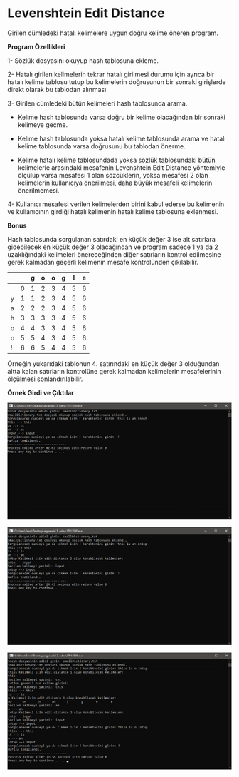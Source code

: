 # Levenshtein Edit Distance
 Girilen cümledeki hatalı kelimelere uygun doğru kelime öneren program.

**Program Özellikleri**

1- Sözlük dosyasını okuyup hash tablosuna ekleme.

2- Hatalı girilen kelimelerin tekrar hatalı girilmesi durumu için ayrıca bir hatalı kelime tablosu tutup bu kelimelerin doğrusunun bir sonraki girişlerde direkt olarak bu tablodan alınması.

3- Girilen cümledeki bütün kelimeleri hash tablosunda arama.

 - Kelime hash tablosunda varsa doğru bir kelime olacağından bir sonraki kelimeye geçme.
 
 - Kelime hash tablosunda yoksa hatalı kelime tablosunda arama ve hatalı kelime tablosunda varsa doğrusunu bu tablodan önerme.
 
 - Kelime hatalı kelime tablosundada yoksa sözlük tablosundaki bütün kelimelerle arasındaki mesafenin Levenshtein Edit Distance yöntemiyle ölçülüp varsa mesafesi 1 olan sözcüklerin, yoksa mesafesi 2 olan kelimelerin kullanıcıya önerilmesi, daha büyük mesafeli kelimelerin önerilmemesi.
 
4- Kullanıcı mesafesi verilen kelimelerden birini kabul ederse bu kelimenin ve kullanıcının girdiği hatalı kelimenin hatalı kelime tablosuna eklenmesi.
 
**Bonus**

Hash tablosunda sorgulanan satırdaki en küçük değer 3 ise alt satırlara gidebilecek en küçük değer 3 olacağından ve program sadece 1 ya da 2 uzaklığındaki kelimeleri önereceğinden diğer satırların kontrol edilmesine gerek kalmadan geçerli kelimenin mesafe kontrolünden çıkılabilir.

| | |g|o|o|g|l|e|
| --- | --- | --- | --- | --- | --- | --- | --- |
| |0|1|2|3|4|5|6|
|y|1|1|2|3|4|5|6|
|a|2|2|2|3|4|5|6|
|h|3|3|3|3|4|5|6| 
|o|4|4|3|3|4|5|6|
|o|5|5|4|3|4|5|6|
|!|6|6|5|4|4|5|6|

Örneğin yukarıdaki tablonun 4. satırındaki en küçük değer 3 olduğundan altta kalan satırların kontrolüne gerek kalmadan kelimelerin mesafelerinin ölçülmesi sonlandırılabilir.

**Örnek Girdi ve Çıktılar**

![](/images/input-1.png)

![](/images/input-2.png)

![](/images/input-3.png)


